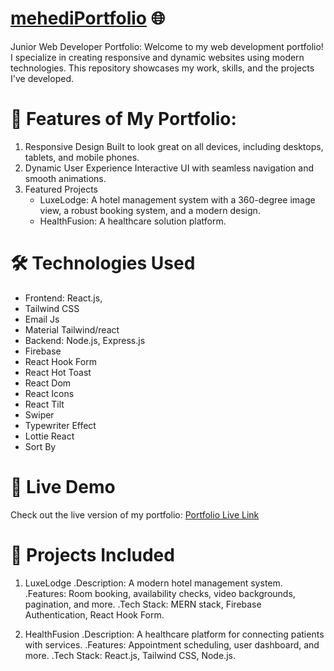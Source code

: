 # [mehediPortfolio](https://mehedi-6a626.web.app/) 🌐

Junior Web Developer Portfolio:
Welcome to my web development portfolio! I specialize in creating responsive and dynamic websites using modern technologies. This repository showcases my work, skills, and the projects I've developed.

# 🌟 Features of My Portfolio:
1. Responsive Design
     Built to look great on all devices, including desktops, tablets, and mobile phones.
2. Dynamic User Experience
     Interactive UI with seamless navigation and smooth animations.
3. Featured Projects
     - LuxeLodge: A hotel management system with a 360-degree image view, a robust booking system, and a modern design.
     - HealthFusion: A healthcare solution platform.


# 🛠 Technologies Used
- Frontend: React.js, 
- Tailwind CSS
- Email Js
- Material Tailwind/react
- Backend: Node.js, Express.js
- Firebase
- React Hook Form
- React Hot Toast
- React Dom
- React Icons
- React Tilt
- Swiper
- Typewriter Effect
- Lottie React
- Sort By



# 🔗 Live Demo
Check out the live version of my portfolio: [Portfolio Live Link](https://mehedi-6a626.web.app/)



# 📂 Projects Included
1. LuxeLodge
.Description: A modern hotel management system.
.Features: Room booking, availability checks, video backgrounds, pagination, and more.
.Tech Stack: MERN stack, Firebase Authentication, React Hook Form.

2. HealthFusion
.Description: A healthcare platform for connecting patients with services.
.Features: Appointment scheduling, user dashboard, and more.
.Tech Stack: React.js, Tailwind CSS, Node.js.


